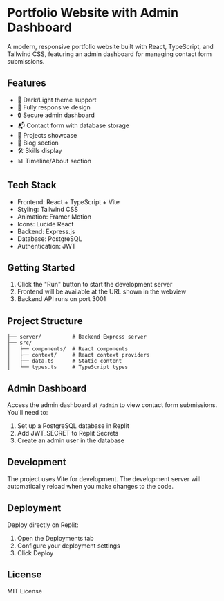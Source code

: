 
# Portfolio Website with Admin Dashboard

A modern, responsive portfolio website built with React, TypeScript, and Tailwind CSS, featuring an admin dashboard for managing contact form submissions.

## Features

- 🎨 Dark/Light theme support
- 📱 Fully responsive design
- 🔒 Secure admin dashboard
- 📬 Contact form with database storage
- 💼 Projects showcase
- 📝 Blog section
- 🛠️ Skills display
- 📊 Timeline/About section

## Tech Stack

- Frontend: React + TypeScript + Vite
- Styling: Tailwind CSS
- Animation: Framer Motion
- Icons: Lucide React
- Backend: Express.js
- Database: PostgreSQL
- Authentication: JWT

## Getting Started

1. Click the "Run" button to start the development server
2. Frontend will be available at the URL shown in the webview
3. Backend API runs on port 3001

## Project Structure

```
├── server/          # Backend Express server
├── src/
│   ├── components/  # React components
│   ├── context/     # React context providers
│   ├── data.ts      # Static content
│   └── types.ts     # TypeScript types
```

## Admin Dashboard

Access the admin dashboard at `/admin` to view contact form submissions. You'll need to:

1. Set up a PostgreSQL database in Replit
2. Add JWT_SECRET to Replit Secrets
3. Create an admin user in the database

## Development

The project uses Vite for development. The development server will automatically reload when you make changes to the code.

## Deployment

Deploy directly on Replit:
1. Open the Deployments tab
2. Configure your deployment settings
3. Click Deploy

## License

MIT License
